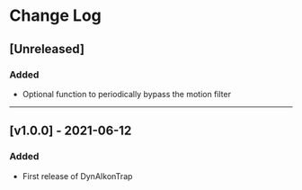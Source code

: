 # Change Log

## [Unreleased]
### Added
- Optional function to periodically bypass the motion filter

---

## [v1.0.0] - 2021-06-12
### Added
- First release of DynAIkonTrap
